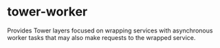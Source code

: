 # tower-worker
Provides Tower layers focused on wrapping services with asynchronous worker tasks that may also make requests to the wrapped service.
